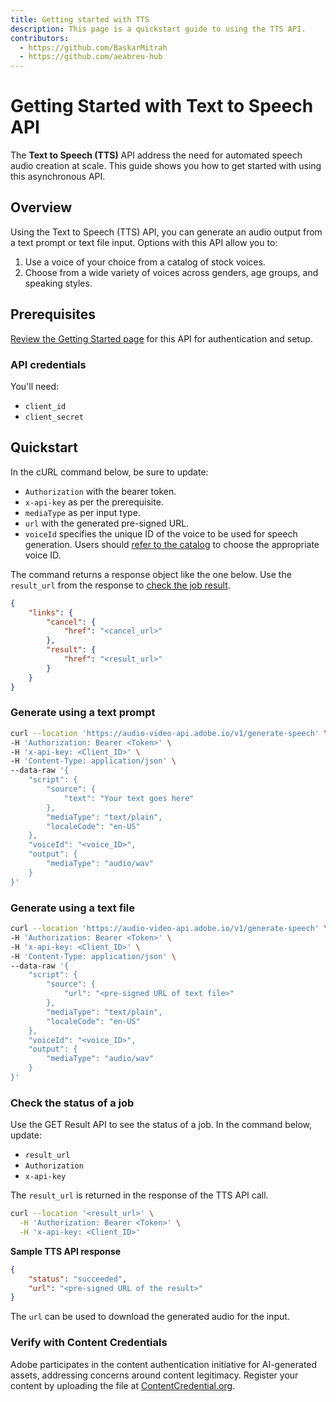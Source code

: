 ```yaml
---
title: Getting started with TTS
description: This page is a quickstart guide to using the TTS API.
contributors:
  - https://github.com/BaskarMitrah
  - https://github.com/aeabreu-hub
---
```


# Getting Started with Text to Speech API

The **Text to Speech (TTS)** API address the need for automated speech audio creation at scale. This guide shows you how to get started with using this asynchronous API.

## Overview

Using the Text to Speech (TTS) API, you can generate an audio output from a text prompt or text file input.
Options with this API allow you to:

1. Use a voice of your choice from a catalog of stock voices.
2. Choose from a wide variety of voices across genders, age groups, and speaking styles.

## Prerequisites

[Review the Getting Started page](/getting_started/) for this API for authentication and setup.

### API credentials

You'll need:

- ```client_id```
- ```client_secret```

## Quickstart

In the cURL command below, be sure to update:

- `Authorization` with the bearer token.
- `x-api-key` as per the prerequisite.
- `mediaType` as per input type.
- `url` with the generated pre-signed URL.
- `voiceId` specifies the unique ID of the voice to be used for speech generation. Users should [refer to the catalog](/images/Avatar-Catalog.pdf) to choose the appropriate voice ID.

The command returns a response object like the one below. Use the `result_url` from the response to [check the job result](#check-the-status-of-a-job).

```json
{
    "links": {
        "cancel": {
            "href": "<cancel_url>"
        },
        "result": {
            "href": "<result_url>"
        }
    }
} 
```

### Generate using a text prompt

```bash
curl --location 'https://audio-video-api.adobe.io/v1/generate-speech' \
-H 'Authorization: Bearer <Token>' \
-H 'x-api-key: <Client_ID>' \
-H 'Content-Type: application/json' \
--data-raw '{
    "script": {
        "source": {
            "text": "Your text goes here"
        },
        "mediaType": "text/plain",
        "localeCode": "en-US"
    },
    "voiceId": "<voice_ID>",
    "output": {
        "mediaType": "audio/wav"
    }
}'
```

### Generate using a text file

```bash
curl --location 'https://audio-video-api.adobe.io/v1/generate-speech' \
-H 'Authorization: Bearer <Token>' \
-H 'x-api-key: <Client_ID>' \
-H 'Content-Type: application/json' \
--data-raw '{
    "script": {
        "source": {
            "url": "<pre-signed URL of text file>"
        },
        "mediaType": "text/plain",
        "localeCode": "en-US"
    },
    "voiceId": "<voice_ID>",
    "output": {
        "mediaType": "audio/wav"
    }
}'
```

### Check the status of a job

Use the GET Result API to see the status of a job. In the command below, update:

- `result_url`
- `Authorization`
- `x-api-key`

The `result_url` is returned in the response of the TTS API call.

```bash
curl --location '<result_url>' \
  -H 'Authorization: Bearer <Token>' \
  -H 'x-api-key: <Client_ID>' 
```

**Sample TTS API response**

```json
{
    "status": "succeeded",
    "url": "<pre-signed URL of the result>"
}
```

The `url` can be used to download the generated audio for the input.

### Verify with Content Credentials

Adobe participates in the content authentication initiative for AI-generated assets, addressing concerns around content legitimacy. Register your content by uploading the file at [ContentCredential.org](https://contentcredentials.org/verify).
